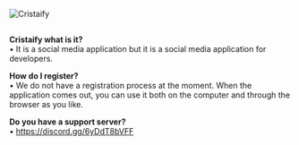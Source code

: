 ![Cristaify](https://i.hizliresim.com/9835p3a.png)

##
**Cristaify what is it?** <br />
• It is a social media application but it is a social media application for developers.

**How do I register?** <br />
• We do not have a registration process at the moment. When the application comes out, you can use it both on the computer and through the browser as you like.

**Do you have a support server?** <br />
• https://discord.gg/6yDdT8bVFF

